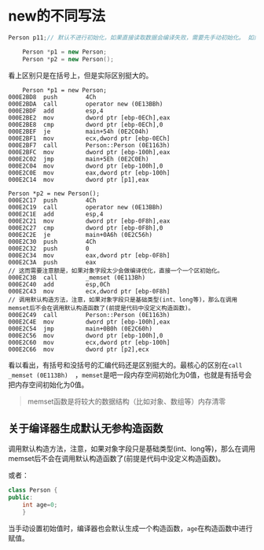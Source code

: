 # new的不同写法

```c++
Person p11;// 默认不进行初始化，如果直接读取数据会编译失败，需要先手动初始化。 如果在全局区，会对对象字段进行初始化0值。	

	Person *p1 = new Person;
	Person *p2 = new Person();
```

看上区别只是在括号上，但是实际区别挺大的。

```assembly
	Person *p1 = new Person;
000E2BD8  push        4Ch  
000E2BDA  call        operator new (0E13BBh)  
000E2BDF  add         esp,4  
000E2BE2  mov         dword ptr [ebp-0ECh],eax  
000E2BE8  cmp         dword ptr [ebp-0ECh],0  
000E2BEF  je          main+54h (0E2C04h)  
000E2BF1  mov         ecx,dword ptr [ebp-0ECh]  
000E2BF7  call        Person::Person (0E1163h)  
000E2BFC  mov         dword ptr [ebp-100h],eax  
000E2C02  jmp         main+5Eh (0E2C0Eh)  
000E2C04  mov         dword ptr [ebp-100h],0  
000E2C0E  mov         eax,dword ptr [ebp-100h]  
000E2C14  mov         dword ptr [p1],eax  

Person *p2 = new Person();
000E2C17  push        4Ch  
000E2C19  call        operator new (0E13BBh)  
000E2C1E  add         esp,4  
000E2C21  mov         dword ptr [ebp-0F8h],eax  
000E2C27  cmp         dword ptr [ebp-0F8h],0  
000E2C2E  je          main+0A6h (0E2C56h)  
000E2C30  push        4Ch  
000E2C32  push        0  
000E2C34  mov         eax,dword ptr [ebp-0F8h]  
000E2C3A  push        eax  
// 这而需要注意额是，如果对象字段太少会做编译优化，直接一个一个区初始化。
000E2C3B  call        _memset (0E113Bh)  
000E2C40  add         esp,0Ch  
000E2C43  mov         ecx,dword ptr [ebp-0F8h]  
// 调用默认构造方法，注意，如果对象字段只是基础类型(int、long等)，那么在调用memset后不会在调用默认构造函数了(前提是代码中没定义构造函数)。
000E2C49  call        Person::Person (0E1163h)  
000E2C4E  mov         dword ptr [ebp-100h],eax  
000E2C54  jmp         main+0B0h (0E2C60h)  
000E2C56  mov         dword ptr [ebp-100h],0  
000E2C60  mov         ecx,dword ptr [ebp-100h]  
000E2C66  mov         dword ptr [p2],ecx  
```

看以看出，有括号和没括号的汇编代码还是区别挺大的。最核心的区别在`call        _memset (0E113Bh)  `，`memset`是吧一段内存空间初始化为0值，也就是有括号会把内存空间初始化为0值。

>  memset函数是将较大的数据结构（比如对象、数组等）内存清零

## 关于编译器生成默认无参构造函数

调用默认构造方法，注意，如果对象字段只是基础类型(int、long等)，那么在调用memset后不会在调用默认构造函数了(前提是代码中没定义构造函数)。

或者：

```c++
class Person {
public:
	int age=0;
	}
```

当手动设置初始值时，编译器也会默认生成一个构造函数，`age`在构造函数中进行赋值。

